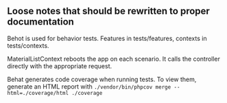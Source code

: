 Loose notes that should be rewritten to proper documentation
------------------------------------------------------------

Behot is used for behavior tests. Features in tests/features, contexts
in tests/contexts.

MaterialListContext reboots the app on each scenario. It calls the
controller directly with the appropriate request.

Behat generates code coverage when running tests. To view them,
generate an HTML report with `./vendor/bin/phpcov merge --html=./coverage/html ./coverage`

